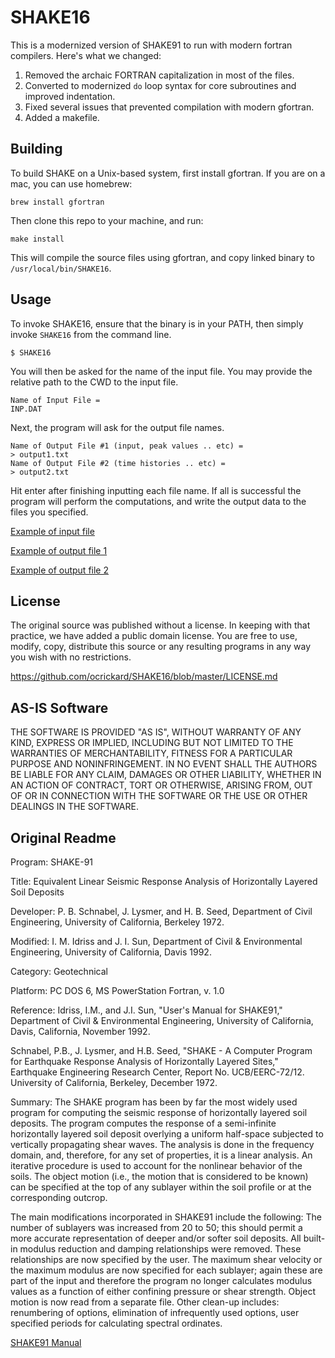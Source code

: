 # SHAKE16

This is a modernized version of SHAKE91 to run with modern fortran compilers. Here's what we changed:

1. Removed the archaic FORTRAN capitalization in most of the files.
2. Converted to modernized `do` loop syntax for core subroutines and improved indentation.
3. Fixed several issues that prevented compilation with modern gfortran.
4. Added a makefile.

## Building

To build SHAKE on a Unix-based system, first install gfortran. If you are on a mac, you can use homebrew:

```
brew install gfortran
```

Then clone this repo to your machine, and run:

```
make install
```

This will compile the source files using gfortran, and copy linked binary to `/usr/local/bin/SHAKE16`.

## Usage

To invoke SHAKE16, ensure that the binary is in your PATH, then simply invoke `SHAKE16` from the command line.

```
$ SHAKE16
```

You will then be asked for the name of the input file. You may provide the relative path to the CWD to the input file.

```
Name of Input File =
INP.DAT
```

Next, the program will ask for the output file names.
```
Name of Output File #1 (input, peak values .. etc) =
> output1.txt
Name of Output File #2 (time histories .. etc) =
> output2.txt
```

Hit enter after finishing inputting each file name. If all is successful the program will perform the computations, and write the output data to the files you specified.

[Example of input file](https://github.com/ocrickard/SHAKE16/blob/master/Input/INP.DAT)

[Example of output file 1](https://github.com/ocrickard/SHAKE16/blob/master/Input/output1.txt)

[Example of output file 2](https://github.com/ocrickard/SHAKE16/blob/master/Input/output2.txt)

## License

The original source was published without a license. In keeping with that practice, we have added a public domain license. You are free to use, modify, copy, distribute this source or any resulting programs in any way you wish with no restrictions.

https://github.com/ocrickard/SHAKE16/blob/master/LICENSE.md

## AS-IS Software

THE SOFTWARE IS PROVIDED "AS IS", WITHOUT WARRANTY OF ANY KIND, EXPRESS OR IMPLIED, INCLUDING BUT NOT LIMITED TO THE WARRANTIES OF MERCHANTABILITY, FITNESS FOR A PARTICULAR PURPOSE AND NONINFRINGEMENT. IN NO EVENT SHALL THE AUTHORS BE LIABLE FOR ANY CLAIM, DAMAGES OR OTHER LIABILITY, WHETHER IN AN ACTION OF CONTRACT, TORT OR OTHERWISE, ARISING FROM, OUT OF OR IN CONNECTION WITH THE SOFTWARE OR THE USE OR OTHER DEALINGS IN THE SOFTWARE.

## Original Readme

Program: SHAKE-91

Title: Equivalent Linear Seismic Response Analysis of Horizontally 
Layered Soil Deposits

Developer: P. B. Schnabel, J. Lysmer, and H. B. Seed, Department of Civil
Engineering, University of California, Berkeley 1972.

Modified: I. M. Idriss and J. I. Sun, Department of Civil & Environmental
Engineering, University of California, Davis 1992.

Category: Geotechnical

Platform: PC DOS 6, MS PowerStation Fortran, v. 1.0

Reference: Idriss, I.M., and J.I. Sun, "User's Manual for SHAKE91," 
Department of Civil & Environmental Engineering, University of California,
Davis, California, November 1992.

Schnabel, P.B., J. Lysmer, and H.B. Seed, "SHAKE - A Computer Program for
Earthquake Response Analysis of Horizontally Layered Sites," Earthquake 
Engineering Research Center, Report No. UCB/EERC-72/12. University of 
California, Berkeley, December 1972.

Summary: The SHAKE program has been by far the most widely used program 
for computing the seismic response of horizontally layered soil deposits.
The program computes the response of a semi-infinite horizontally layered
soil deposit overlying a uniform half-space subjected to vertically 
propagating shear waves. The analysis is done in the frequency domain, 
and, therefore, for any set of properties, it is a linear analysis. An 
iterative procedure is used to account for the nonlinear behavior of the 
soils. The object motion (i.e., the motion that is considered to be known)
can be specified at the top of any sublayer within the soil profile or at
the corresponding outcrop. 

The main modifications incorporated in SHAKE91 include the following: 
The number of sublayers was increased from 20 to 50; this should permit a
more accurate representation of deeper and/or softer soil deposits. All 
built-in modulus reduction and damping relationships were removed. These 
relationships are now specified by the user. The maximum shear velocity 
or the maximum modulus are now specified for each sublayer; again these 
are part of the input and therefore the program no longer calculates 
modulus values as a function of either confining pressure or shear 
strength. Object motion is now read from a separate file. Other clean-up 
includes: renumbering of options, elimination of infrequently used options,
user specified periods for calculating spectral ordinates.

[SHAKE91 Manual](https://github.com/ocrickard/SHAKE16/raw/master/SHAKE91%20User%20Manual.pdf)
